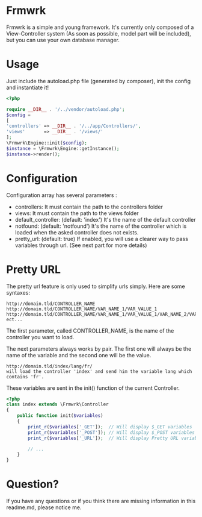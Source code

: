Frmwrk
======

Frmwrk is a simple and young framework. It's currently only composed of a View-Controller system (As soon as possible, model part will be included), but you can use your own database manager.

Usage
=====

Just include the autoload.php file (generated by composer), init the config and instantiate it!

```php
<?php

require __DIR__ . '/../vendor/autoload.php';
$config =
[
'controllers' => __DIR__ . '/../app/Controllers/',
'views'       => __DIR__ . '/views/'
];
\Frmwrk\Engine::init($config);
$instance = \Frmwrk\Engine::getInstance();
$instance->render();
```

Configuration
=============

Configuration array has several parameters :

* controllers: It must contain the path to the controllers folder
* views: It must contain the path to the views folder
* default_controller: (default: 'index') It's the name of the default controller
* notfound: (default: 'notfound') It's the name of the controller which is loaded when the asked controller does not exists.
* pretty_url: (default: true) If enabled, you will use a clearer way to pass variables through url. (See next part for more details)

Pretty URL
==========

The pretty url feature is only used to simplify urls simply. Here are some syntaxes:

```
http://domain.tld/CONTROLLER_NAME
http://domain.tld/CONTROLLER_NAME/VAR_NAME_1/VAR_VALUE_1
http://domain.tld/CONTROLLER_NAME/VAR_NAME_1/VAR_VALUE_1/VAR_NAME_2/VAR_VALUE_2/
ect...
```

The first parameter, called CONTROLLER_NAME, is the name of the controller you want to load.

The next parameters always works by pair. The first one will always be the name of the variable and the second one will be the value.

```
http://domain.tld/index/lang/fr/
will load the controller 'index' and send him the variable lang which contains 'fr'.
```

These variables are sent in the init() function of the current Controller.

```php
<?php
class index extends \Frmwrk\Controller
{
    public function init($variables)
    {
        print_r($variables['_GET']);  // Will display $_GET variables
        print_r($variables['_POST']); // Will display $_POST variables
        print_r($variables['_URL']);  // Will display Pretty URL variables

        // ...
    }
}
```

Question?
=========

If you have any questions or if you think there are missing information in this readme.md, please notice me.